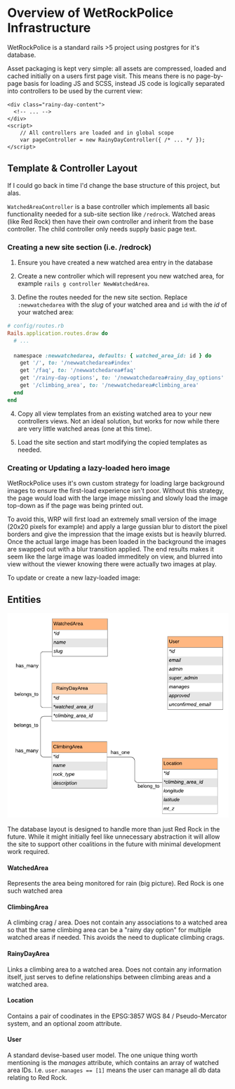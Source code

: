 # Overview of WetRockPolice Infrastructure

WetRockPolice is a standard rails >5 project using postgres for it's database.

Asset packaging is kept very simple: all assets are compressed, loaded and cached initially on a users first page visit. This means there is no page-by-page basis for loading JS and SCSS, instead JS code is logically separated into controllers to be used by the current view:

```erb
<div class="rainy-day-content">
  <!-- ... -->
</div>
<script>
    // All controllers are loaded and in global scope
    var pageController = new RainyDayController({ /* ... */ });
</script>
```

## Template & Controller Layout

If I could go back in time I'd change the base structure of this project, but alas. 

`WatchedAreaController` is a base controller which implements all basic functionality needed for a sub-site section like `/redrock`. Watched areas (like Red Rock) then have their own controller and inherit from the base controller. The child controller only needs supply basic page text.

### Creating a new site section (i.e. /redrock)

1. Ensure you have created a new watched area entry in the database

2. Create a new controller which will represent you new watched area, for example `rails g controller NewWatchedArea`.

3. Define the routes needed for the new site section. Replace `:newwatchedarea` with the _slug_ of your watched area and `id` with the _id_ of your watched area:
```rb
# config/routes.rb
Rails.application.routes.draw do
  # ...

  namespace :newwatchedarea, defaults: { watched_area_id: id } do
    get '/', to: '/newwatchedarea#index'
    get '/faq', to: '/newwatchedarea#faq'
    get '/rainy-day-options', to: '/newwatchedarea#rainy_day_options'
    get '/climbing_area', to: '/newwatchedarea#climbing_area'
  end
end
```

4. Copy all view templates from an existing watched area to your new controllers views. Not an ideal solution, but works for now while there are very little watched areas (one at this time).

5. Load the site section and start modifying the copied templates as needed.

### Creating or Updating a lazy-loaded hero image

WetRockPolice uses it's own custom strategy for loading large background images to ensure the first-load experience isn't poor. Without this strategy, the page would load with the large image missing and slowly load the image top-down as if the page was being printed out.

To avoid this, WRP will first load an extremely small version of the image (20x20 pixels for example) and apply a large gussian blur to distort the pixel borders and give the impression that the image exists but is heavily blurred. Once the actual large image has been loaded in the background the images are swapped out with a blur transition applied. The end results makes it seem like the large image was loaded immeditely on view, and blurred into view without the viewer knowing there were actually two images at play.

To update or create a new lazy-loaded image:


## Entities

![ERB via LucidChards](/docs/WetRockPolice_ERD.png)

The database layout is designed to handle more than just Red Rock in the future. While it might initially feel like unnecessary abstraction it will allow the site to support other coalitions in the future with minimal development work required.

#### WatchedArea

Represents the area being monitored for rain (big picture). Red Rock is one such watched area

#### ClimbingArea

A climbing crag / area. Does not contain any associations to a watched area so that the same climbing area can be a "rainy day option" for multiple watched areas if needed. This avoids the need to duplicate climbing crags.

#### RainyDayArea

Links a climbing area to a watched area. Does not contain any information itself, just serves to define relationships between climbing areas and a watched area.

#### Location

Contains a pair of coodinates in the EPSG:3857 WGS 84 / Pseudo-Mercator system, and an optional zoom attribute.

#### User

A standard devise-based user model. The one unique thing worth mentioning is the _manages_ attribute, which contains an array of watched area IDs. I.e. `user.manages == [1]` means the user can manage all db data relating to Red Rock.